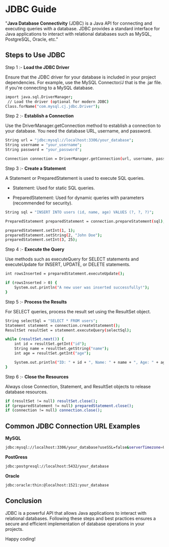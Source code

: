 
# JDBC Guide


"**Java Database Connectivity** (JDBC) is a Java API for connecting and executing queries with a database. JDBC provides a standard interface for Java applications to interact with relational databases such as MySQL, PostgreSQL, Oracle, etc."




## Steps to Use JDBC

Step 1 :- **Load the JDBC Driver**

Ensure that the JDBC driver for your database is included in your project dependencies. For example, use the MySQL Connector/J that is the .jar file. if you're connecting to a MySQL database.


```bash
import java.sql.DriverManager;
 // Load the driver (optional for modern JDBC)
Class.forName("com.mysql.cj.jdbc.Driver");
```

Step 2 :- **Establish a Connection**

Use the DriverManager.getConnection method to establish a connection to your database. You need the database URL, username, and password.

```bash
String url = "jdbc:mysql://localhost:3306/your_database";
String username = "your_username";
String password = "your_password";

Connection connection = DriverManager.getConnection(url, username, password);
```

Step 3 :- **Create a Statement**

A Statement or PreparedStatement is used to execute SQL queries.

- Statement: Used for static SQL queries.

- PreparedStatement: Used for dynamic queries with parameters (recommended for security).

```bash
String sql = "INSERT INTO users (id, name, age) VALUES (?, ?, ?)";

PreparedStatement preparedStatement = connection.prepareStatement(sql);

preparedStatement.setInt(1, 1);
preparedStatement.setString(2, "John Doe");
preparedStatement.setInt(3, 25);
```

Step 4 :- **Execute the Query**

Use methods such as executeQuery for SELECT statements and executeUpdate for INSERT, UPDATE, or DELETE statements.

```bash
int rowsInserted = preparedStatement.executeUpdate();

if (rowsInserted > 0) {
    System.out.println("A new user was inserted successfully!");
}
```

Step 5 :- **Process the Results**

For SELECT queries, process the result set using the ResultSet object.

```bash
String selectSql = "SELECT * FROM users";
Statement statement = connection.createStatement();
ResultSet resultSet = statement.executeQuery(selectSql);

while (resultSet.next()) {
    int id = resultSet.getInt("id");
    String name = resultSet.getString("name");
    int age = resultSet.getInt("age");

    System.out.println("ID: " + id + ", Name: " + name + ", Age: " + age);
}
```

Step 6 :- **Close the Resources**

Always close Connection, Statement, and ResultSet objects to release database resources.

```bash
if (resultSet != null) resultSet.close();
if (preparedStatement != null) preparedStatement.close();
if (connection != null) connection.close();

```
## Common JDBC Connection URL Examples





**MySQL**

```bash
jdbc:mysql://localhost:3306/your_database?useSSL=false&serverTimezone=UTC
```
**PostGress**
```bash
jdbc:postgresql://localhost:5432/your_database
```
**Oracle**
```bash
jdbc:oracle:thin:@localhost:1521:your_database
```

## Conclusion

JDBC is a powerful API that allows Java applications to interact with relational databases. Following these steps and best practices ensures a secure and efficient implementation of database operations in your projects.

Happy coding!
 
